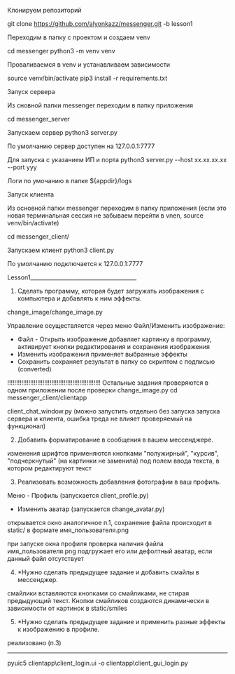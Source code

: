 Клонируем репозиторий 

git clone https://github.com/alyonkazz/messenger.git -b lesson1

Переходим в папку с проектом и создаем venv

cd messenger 
python3 -m  venv venv

Проваливаемся в venv и устанавливаем зависимости 

source venv/bin/activate
pip3  install -r requirements.txt


Запуск сервера 

Из сновной папки messenger переходим в папку приложения 

cd messenger_server

Запускаем сервер 
python3 server.py

По умолчанию сервер доступен на 127.0.0.1:7777

Для запуска с указанием ИП и порта 
python3 server.py --host xx.xx.xx.xx --port yyy

Логи по умочанию в папке ${appdir}/logs


Запуск клиента 

Из основной папки messenger переходим в папку приложения (если это новая терминальная сессия не забываем перейти в vnen, source venv/bin/activate)

cd messenger_client/

Запускаем клиент 
python3 client.py

По умолчанию подключается к 127.0.0.1:7777


Lesson1______________________________________

1. Сделать программу, которая будет загружать изображения с компьютера и добавлять к ним эффекты.

change_image/change_image.py

Управление осуществляется через меню Файл/Изменить изображение:
  - Файл - Открыть изображение добавляет картинку в программу, активирует кнопки редактирования и сохранения изображения
  - Изменить изображения применяет выбранные эффекты
  - Сохранить сохраняет результат в папку со скриптом с подписью (converted)
  
!!!!!!!!!!!!!!!!!!!!!!!!!!!!!!!!!!!!!!!!!!!!!!!!!!!!!
Остальные задания проверяются в одном приложении
после проверки change_image.py
cd messenger_client/clientapp

client_chat_window.py
(можно запустить отдельно без запуска запуска сервера и клиента, ошибка треда не влияет проверяемый на функционал)

2. Добавить форматирование в сообщения в вашем мессенджере.

изменения шрифтов применяются кнопками "полужирный", "курсив", "подчеркнутый" (на картинки не заменила)
под полем ввода текста, в котором редактируют текст 

3. Реализовать возможность добавления фотографии в ваш профиль.

Меню - Профиль (запускается client_profile.py)
- Изменить аватар (запускается change_avatar.py)

открывается окно аналогичное п.1, 
сохранение файла происходит в static/  в формате имя_пользователя.png

при запуске окна профиля проверка наличия файла имя_пользователя.png подгружает его или
дефолтный аватар, если данный файл отсутствует

4. *Нужно сделать предыдущее задание и добавить смайлы в мессенджер.

смайлики вставляются кнопками со смайликами, не стирая предыдующий текст.
Кнопки смайликов создаются динамически в зависимости от картинок в static/smiles

5. *Нужно сделать предыдущее задание и применить разные эффекты к изображению в профиле.

реализовано (п.3)

______________________________________
pyuic5 clientapp\client_login.ui -o clientapp\client_gui_login.py
